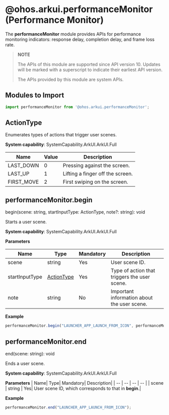 # @ohos.arkui.performanceMonitor (Performance Monitor)

The **performanceMonitor** module provides APIs for performance monitoring indicators: response delay, completion delay, and frame loss rate.

> **NOTE**
>
> The APIs of this module are supported since API version 10. Updates will be marked with a superscript to indicate their earliest API version.
>
> The APIs provided by this module are system APIs.


## Modules to Import

```ts
import performanceMonitor from '@ohos.arkui.performanceMonitor';
```


## ActionType

Enumerates types of actions that trigger user scenes.

**System capability**: SystemCapability.ArkUI.ArkUI.Full

| Name| Value| Description|
| -- | -- | -- |
| LAST_DOWN | 0 | Pressing against the screen. |
| LAST_UP | 1 | Lifting a finger off the screen.|
| FIRST_MOVE | 2 | First swiping on the screen.|


## performanceMonitor.begin

begin(scene: string, startInputType: ActionType, note?: string): void

Starts a user scene.


**System capability**: SystemCapability.ArkUI.ArkUI.Full

**Parameters**

| Name| Type| Mandatory| Description|
| -- | -- | -- | -- |
| scene | string | Yes| User scene ID.|
| startInputType | [ActionType](#actiontype)| Yes| Type of action that triggers the user scene.|
| note | string| No| Important information about the user scene.|

**Example**
  ```ts
performanceMonitor.begin("LAUNCHER_APP_LAUNCH_FROM_ICON", performanceMonitor.ActionType.LAST_UP, "APP_START_BEGIN");
  ```


## performanceMonitor.end

end(scene: string): void

Ends a user scene.

**System capability**: SystemCapability.ArkUI.ArkUI.Full

**Parameters**
| Name| Type| Mandatory| Description|
| -- | -- | -- | -- |
| scene | string | Yes| User scene ID, which corresponds to that in **begin**.|

**Example**
  ```ts
performanceMonitor.end("LAUNCHER_APP_LAUNCH_FROM_ICON");
  ```
